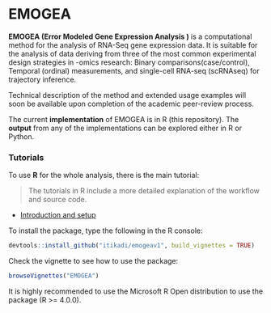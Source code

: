 # EMOGEA
**EMOGEA (Error Modeled Gene Expression Analysis )** is a computational method for the analysis of RNA-Seq gene expression data. It is suitable for the analysis of data 
deriving from three of the most common experimental design strategies in -omics research: Binary comparisons(case/control), Temporal (ordinal) measurements, and single-cell
RNA-seq (scRNAseq) for trajectory inference.

Technical description of the method and extended usage examples will soon be available upon completion of the academic peer-review process.

The current **implementation** of EMOGEA is in R (this repository).
The **output** from any of the implementations can be explored either in R or Python.

### Tutorials

To use **R** for the whole analysis, there is the main tutorial:
> The tutorials in R include a more detailed explanation of the workflow and source code.

  - [Introduction and setup](http://htmlpreview.github.io/?https://github.com/aertslab/SCENIC/blob/master/inst/doc/SCENIC_Setup.html)
  
To install the package, type the following in the R console: 
```R
devtools::install_github("itikadi/emogeav1", build_vignettes = TRUE)
```

Check the vignette to see how to use the package:
```R
browseVignettes("EMOGEA")
```

It is highly recommended to use the Microsoft R Open distribution to use the package (R >= 4.0.0).
